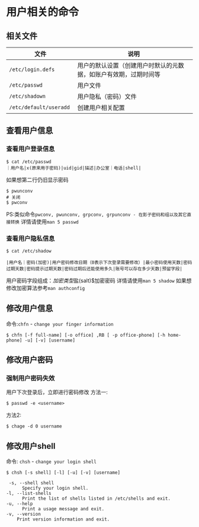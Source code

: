# 用户相关的命令

## 相关文件

| 文件 | 说明 |
| --- | --- |
| `/etc/login.defs` | 用户的默认设置（创建用户时默认的元数据，如账户有效期，过期时间等 |
| `/etc/passwd` | 用户文件 |
| `/etc/shadown` | 用户隐私（密码）文件 |
| `/etc/default/useradd ` | 创建用户相关配置 |


## 查看用户信息
### 查看用户登录信息
```shell
$ cat /etc/passwd
｜用户名|x(原来用于密码)|uid|gid|描述|办公室｜电话|shell|
```
如果想第二行仍旧显示密码
```shell
$ pwunconv
# 关闭
$ pwconv
```
PS:类似命令`pwconv, pwunconv, grpconv, grpunconv - 在影子密码和组以及其它直接转换`
详情请使用`man 5 passwd`

### 查看用户隐私信息
```shell
$ cat /etc/shadow
```
```
|用户名｜密码(加密)|用户密码修改日期（0表示下次登录需要修改）|最小密码使用天数|密码过期天数|密码提示过期天数|密码过期后还能使用多久|账号可以存在多少天数|预留字段|
```
用户密码字段组成：$加密类型$盐(salt)$加密密码
详情请使用`man 5 shadow`
如果想修改加密算法参考`man authconfig`

## 修改用户信息
命令:`chfn` - `change your finger information`
```shell
$ chfn [-f full-name] [-o office] ,RB [ -p office-phone] [-h home-phone] -u] [-v] [username]
```

## 修改用户密码

### 强制用户密码失效
用户下次登录后，立即进行密码修改
方法一:
```shell
$ passwd -e <username>
```
方法2:
```shell
$ chage -d 0 username
```

## 修改用户shell
命令: `chsh` - `change your login shell`
```shell
$ chsh [-s shell] [-l] [-u] [-v] [username]
```
```text
 -s, --shell shell
      Specify your login shell.
-l, --list-shells
      Print the list of shells listed in /etc/shells and exit.
-u, --help
      Print a usage message and exit.
-v, --version
    Print version information and exit.
```
